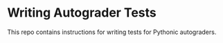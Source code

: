 # Writing Autograder Tests

This repo contains instructions for writing tests for Pythonic autograders.
